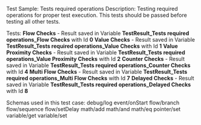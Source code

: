 Test Sample: Tests required operations
Description: Testing required operations for proper test execution. This tests should be passed before testing all other tests.

Tests:
	**Flow Checks** - Result saved in Variable **TestResult_Tests required operations_Flow Checks** with Id **0**
	**Value Checks** - Result saved in Variable **TestResult_Tests required operations_Value Checks** with Id **1**
	**Value Proximity Checks** - Result saved in Variable **TestResult_Tests required operations_Value Proximity Checks** with Id **2**
	**Counter Checks** - Result saved in Variable **TestResult_Tests required operations_Counter Checks** with Id **4**
	**Multi Flow Checks** - Result saved in Variable **TestResult_Tests required operations_Multi Flow Checks** with Id **7**
	**Delayed Checks** - Result saved in Variable **TestResult_Tests required operations_Delayed Checks** with Id **8**

Schemas used in this test case:
	debug/log
	event/onStart
	flow/branch
	flow/sequence
	flow/setDelay
	math/add
	math/and
	math/eq
	pointer/set
	variable/get
	variable/set
